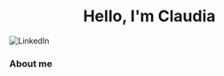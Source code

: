 <h1 align="center">Hello, I'm Claudia</h1>

<!--Aquí foto banner-->

![LinkedIn](https://img.shields.io/badge/LinkedIn-blue?style=for-the-badge&logo=linkedin&color=%230D94E8)

### About me



<!--
**claauudiaa/claauudiaa** is a ✨ _special_ ✨ repository because its `README.md` (this file) appears on your GitHub profile.

Here are some ideas to get you started:

- 🔭 I’m currently working on ...
- 🌱 I’m currently learning ...
- 👯 I’m looking to collaborate on ...
- 🤔 I’m looking for help with ...
- 💬 Ask me about ...
- 📫 How to reach me: ...
- 😄 Pronouns: ...
- ⚡ Fun fact: ...
-->
